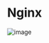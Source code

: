 # Nginx
![image](https://user-images.githubusercontent.com/65103970/174467348-d1169488-017c-4886-a167-fdbf7836d6e2.png)
